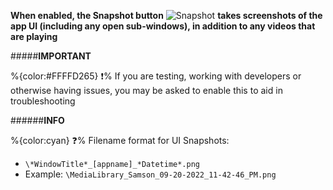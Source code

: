 **When enabled, the Snapshot button** ![Snapshot]([CURRENTFOLDER]/Resources/Docs/Images/MonitorScreenShot.png) **takes screenshots of the app UI (including any open sub-windows), in addition to any videos that are playing** 

#####__IMPORTANT__

   %{color:#FFFFD265} ❗% If you are testing, working with developers or otherwise having issues, you may be asked to enable this to aid in troubleshooting
   
######__INFO__
 
%{color:cyan} ❓% Filename format for UI Snapshots:
	
+ ```\*WindowTitle*_[appname]_*Datetime*.png```
+ Example: ```\MediaLibrary_Samson_09-20-2022_11-42-46_PM.png```
 
 
 
